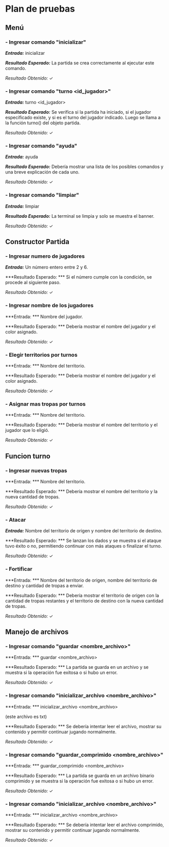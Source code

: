 # Plan de pruebas

## Menú

### - Ingresar comando "inicializar" 
***Entrada:*** 
inicializar

***Resultado Esperado:***
La partida se crea correctamente al ejecutar este comando.

*Resultado Obtenido:* ✓

### - Ingresar comando "turno <id_jugador>" 
***Entrada:*** 
turno <id_jugador>

***Resultado Esperado:***
Se verifica si la partida ha iniciado, si el jugador especificado existe, y si es el turno del jugador indicado. Luego se llama a la función turno() del objeto partida.

*Resultado Obtenido:* ✓

### - Ingresar comando "ayuda" 
***Entrada:*** 
ayuda

***Resultado Esperado:***
Debería mostrar una lista de los posibles comandos y una breve explicación de cada uno.

*Resultado Obtenido:* ✓

### - Ingresar comando "limpiar" 
***Entrada:***
limpiar

***Resultado Esperado:***
La terminal se limpia y solo se muestra el banner.

*Resultado Obtenido:* ✓

## Constructor Partida 

### - Ingresar numero de jugadores 
***Entrada:***
Un número entero entre 2 y 6.

***Resultado Esperado: ***
Si el número cumple con la condición, se procede al siguiente paso.

*Resultado Obtenido:* ✓

### - Ingresar nombre de los jugadores 
***Entrada: ***
Nombre del jugador. 

***Resultado Esperado: ***
Debería mostrar el nombre del jugador y el color asignado.

*Resultado Obtenido:* ✓

### - Elegir territorios por turnos 
***Entrada: ***
Nombre del territorio.

***Resultado Esperado: ***
Debería mostrar el nombre del jugador y el color asignado.

*Resultado Obtenido:* ✓

### - Asignar mas tropas por turnos 
***Entrada: ***
Nombre del territorio.

***Resultado Esperado: ***
Debería mostrar el nombre del territorio y el jugador que lo eligió.

*Resultado Obtenido:* ✓

## Funcion turno 

### - Ingresar nuevas tropas 
***Entrada: ***
Nombre del territorio.

***Resultado Esperado: ***
Debería mostrar el nombre del territorio y la nueva cantidad de tropas.

*Resultado Obtenido:* ✓

### - Atacar 
***Entrada:*** 
Nombre del territorio de origen y nombre del territorio de destino.

***Resultado Esperado: ***
Se lanzan los dados y se muestra si el ataque tuvo éxito o no, permitiendo continuar con más ataques o finalizar el turno.

*Resultado Obtenido:* ✓

### - Fortificar 
***Entrada: ***
Nombre del territorio de origen, nombre del territorio de destino y cantidad de tropas a enviar.

***Resultado Esperado: ***
Debería mostrar el territorio de origen con la cantidad de tropas restantes y el territorio de destino con la nueva cantidad de tropas.

*Resultado Obtenido:* ✓

## Manejo de archivos 

### - Ingresar comando "guardar <nombre_archivo>" 
***Entrada: ***
guardar <nombre_archivo>

***Resultado Esperado: ***
La partida se guarda en un archivo y se muestra si la operación fue exitosa o si hubo un error.

*Resultado Obtenido:* ✓

### - Ingresar comando "inicializar_archivo <nombre_archivo>" 
***Entrada: ***
inicializar_archivo <nombre_archivo> 

(este archivo es txt)

***Resultado Esperado: ***
Se debería intentar leer el archivo, mostrar su contenido y permitir continuar jugando normalmente.

*Resultado Obtenido:* ✓

### - Ingresar comando "guardar_comprimido <nombre_archivo>" 
***Entrada: ***
guardar_comprimido <nombre_archivo>

***Resultado Esperado: ***
La partida se guarda en un archivo binario comprimido y se muestra si la operación fue exitosa o si hubo un error.

*Resultado Obtenido:* ✓

### - Ingresar comando "inicializar_archivo <nombre_archivo>" 
***Entrada: ***
inicializar_archivo <nombre_archivo>

***Resultado Esperado: ***
Se debería intentar leer el archivo comprimido, mostrar su contenido y permitir continuar jugando normalmente.

*Resultado Obtenido:* ✓
